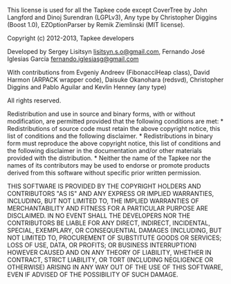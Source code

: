 This license is used for all the Tapkee code except
CoverTree by John Langford and Dinoj Surendran (LGPLv3),
Any type by Christopher Diggins (Boost 1.0),
EZOptionParser by Remik Ziemlinski (MIT license).

Copyright (c) 2012-2013, Tapkee developers

Developed by
	Sergey Lisitsyn <lisitsyn.s.o@gmail.com>,
	Fernando José Iglesias García <fernando.iglesiasg@gmail.com>

With contributions from
	Evgeniy Andreev (FibonacciHeap class), David Harmon (ARPACK wrapper code),
	Daisuke Okanohara (redsvd), Christopher Diggins and
        Pablo Aguilar and Kevlin Henney (any type)

All rights reserved.

Redistribution and use in source and binary forms, with or without
modification, are permitted provided that the following conditions are met:
    * Redistributions of source code must retain the above copyright
      notice, this list of conditions and the following disclaimer.
    * Redistributions in binary form must reproduce the above copyright
      notice, this list of conditions and the following disclaimer in the
      documentation and/or other materials provided with the distribution.
    * Neither the name of the Tapkee nor the
      names of its contributors may be used to endorse or promote products
      derived from this software without specific prior written permission.

THIS SOFTWARE IS PROVIDED BY THE COPYRIGHT HOLDERS AND CONTRIBUTORS "AS IS" AND
ANY EXPRESS OR IMPLIED WARRANTIES, INCLUDING, BUT NOT LIMITED TO, THE IMPLIED
WARRANTIES OF MERCHANTABILITY AND FITNESS FOR A PARTICULAR PURPOSE ARE
DISCLAIMED. IN NO EVENT SHALL THE DEVELOPERS NOR THE CONTRIBUTORS BE LIABLE FOR ANY
DIRECT, INDIRECT, INCIDENTAL, SPECIAL, EXEMPLARY, OR CONSEQUENTIAL DAMAGES
(INCLUDING, BUT NOT LIMITED TO, PROCUREMENT OF SUBSTITUTE GOODS OR SERVICES;
LOSS OF USE, DATA, OR PROFITS; OR BUSINESS INTERRUPTION) HOWEVER CAUSED AND
ON ANY THEORY OF LIABILITY, WHETHER IN CONTRACT, STRICT LIABILITY, OR TORT
(INCLUDING NEGLIGENCE OR OTHERWISE) ARISING IN ANY WAY OUT OF THE USE OF THIS
SOFTWARE, EVEN IF ADVISED OF THE POSSIBILITY OF SUCH DAMAGE.
